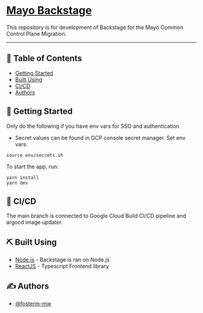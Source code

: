 # [Mayo Backstage](https://backstage.io)

This repository is for development of Backstage for the Mayo Common Control Plane Migration.

---

## 📝 Table of Contents

- [Getting Started](#getting_started)
- [Built Using](#built_using)
- [CI/CD](#cicd)
- [Authors](#authors)

## 🏁 Getting Started <a name = "getting_started"></a>

Only do the following if you have env vars for SSO and authentication
  - Secret values can be found in GCP console secret manager.
Set env vars:
```
source env/secrets.sh
```

To start the app, run:
```
yarn install
yarn dev
```

## 🚀 CI/CD <a name = "cicd"></a>
The main branch is connected to Google Cloud Build CI/CD pipeline and argocd image updater.

## ⛏️ Built Using <a name = "built_using"></a>

- [Node.js](https://nodejs.org/en/docs/) - Backstage is ran on Node.js
- [ReactJS](https://reactjs.org/) - Typescript Frontend library

## ✍️ Authors <a name = "authors"></a>

- [@fosterm-mw](https://github.com/fosterm-mw) 
